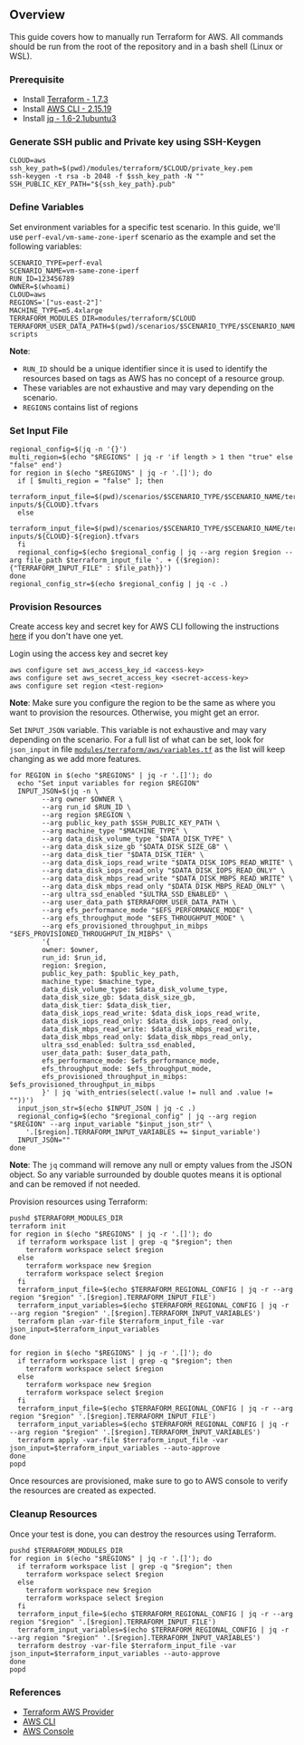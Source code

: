 ## Overview

This guide covers how to manually run Terraform for AWS. All commands should be run from the root of the repository and in a bash shell (Linux or WSL).

### Prerequisite

* Install [Terraform - 1.7.3](https://developer.hashicorp.com/terraform/tutorials/azure-get-started/install-cli)
* Install [AWS CLI - 2.15.19](https://docs.aws.amazon.com/cli/latest/userguide/install-cliv2-linux.html)
* Install [jq - 1.6-2.1ubuntu3](https://stedolan.github.io/jq/download/)

### Generate SSH public and Private key using SSH-Keygen
```
CLOUD=aws
ssh_key_path=$(pwd)/modules/terraform/$CLOUD/private_key.pem
ssh-keygen -t rsa -b 2048 -f $ssh_key_path -N ""
SSH_PUBLIC_KEY_PATH="${ssh_key_path}.pub"
```

### Define Variables

Set environment variables for a specific test scenario. In this guide, we'll use `perf-eval/vm-same-zone-iperf` scenario as the example and set the following variables:

```
SCENARIO_TYPE=perf-eval
SCENARIO_NAME=vm-same-zone-iperf
RUN_ID=123456789
OWNER=$(whoami)
CLOUD=aws
REGIONS='["us-east-2"]' 
MACHINE_TYPE=m5.4xlarge
TERRAFORM_MODULES_DIR=modules/terraform/$CLOUD
TERRAFORM_USER_DATA_PATH=$(pwd)/scenarios/$SCENARIO_TYPE/$SCENARIO_NAME/bash-scripts
```

**Note**:
* `RUN_ID` should be a unique identifier since it is used to identify the resources based on tags as AWS has no concept of a resource group.
* These variables are not exhaustive and may vary depending on the scenario.
* `REGIONS` contains list of regions

### Set Input File
```
regional_config=$(jq -n '{}')
multi_region=$(echo "$REGIONS" | jq -r 'if length > 1 then "true" else "false" end')
for region in $(echo "$REGIONS" | jq -r '.[]'); do
  if [ $multi_region = "false" ]; then
    terraform_input_file=$(pwd)/scenarios/$SCENARIO_TYPE/$SCENARIO_NAME/terraform-inputs/${CLOUD}.tfvars
  else
    terraform_input_file=$(pwd)/scenarios/$SCENARIO_TYPE/$SCENARIO_NAME/terraform-inputs/${CLOUD}-${region}.tfvars
  fi
  regional_config=$(echo $regional_config | jq --arg region $region --arg file_path $terraform_input_file '. + {($region): {"TERRAFORM_INPUT_FILE" : $file_path}}')
done
regional_config_str=$(echo $regional_config | jq -c .)
```

### Provision Resources

Create access key and secret key for AWS CLI following the instructions [here](https://docs.aws.amazon.com/IAM/latest/UserGuide/id_credentials_access-keys.html#Using_CreateAccessKey) if you don't have one yet.

Login using the access key and secret key
```
aws configure set aws_access_key_id <access-key>
aws configure set aws_secret_access_key <secret-access-key>
aws configure set region <test-region>
```

**Note**: Make sure you configure the region to be the same as where you want to provision the resources. Otherwise, you might get an error.

Set `INPUT_JSON` variable. This variable is not exhaustive and may vary depending on the scenario. For a full list of what can be set, look for `json_input` in file [`modules/terraform/aws/variables.tf`](../../../modules/terraform/aws/variables.tf) as the list will keep changing as we add more features.

```
for REGION in $(echo "$REGIONS" | jq -r '.[]'); do
  echo "Set input variables for region $REGION"
  INPUT_JSON=$(jq -n \
        --arg owner $OWNER \
        --arg run_id $RUN_ID \
        --arg region $REGION \
        --arg public_key_path $SSH_PUBLIC_KEY_PATH \
        --arg machine_type "$MACHINE_TYPE" \
        --arg data_disk_volume_type "$DATA_DISK_TYPE" \
        --arg data_disk_size_gb "$DATA_DISK_SIZE_GB" \
        --arg data_disk_tier "$DATA_DISK_TIER" \
        --arg data_disk_iops_read_write "$DATA_DISK_IOPS_READ_WRITE" \
        --arg data_disk_iops_read_only "$DATA_DISK_IOPS_READ_ONLY" \
        --arg data_disk_mbps_read_write "$DATA_DISK_MBPS_READ_WRITE" \
        --arg data_disk_mbps_read_only "$DATA_DISK_MBPS_READ_ONLY" \
        --arg ultra_ssd_enabled "$ULTRA_SSD_ENABLED" \
        --arg user_data_path $TERRAFORM_USER_DATA_PATH \
        --arg efs_performance_mode "$EFS_PERFORMANCE_MODE" \
        --arg efs_throughput_mode "$EFS_THROUGHPUT_MODE" \
        --arg efs_provisioned_throughput_in_mibps "$EFS_PROVISIONED_THROUGHPUT_IN_MIBPS" \
        '{
        owner: $owner,
        run_id: $run_id,
        region: $region,
        public_key_path: $public_key_path,
        machine_type: $machine_type,
        data_disk_volume_type: $data_disk_volume_type,
        data_disk_size_gb: $data_disk_size_gb,
        data_disk_tier: $data_disk_tier,
        data_disk_iops_read_write: $data_disk_iops_read_write,
        data_disk_iops_read_only: $data_disk_iops_read_only,
        data_disk_mbps_read_write: $data_disk_mbps_read_write,
        data_disk_mbps_read_only: $data_disk_mbps_read_only,
        ultra_ssd_enabled: $ultra_ssd_enabled,
        user_data_path: $user_data_path,
        efs_performance_mode: $efs_performance_mode,
        efs_throughput_mode: $efs_throughput_mode,
        efs_provisioned_throughput_in_mibps: $efs_provisioned_throughput_in_mibps
        }' | jq 'with_entries(select(.value != null and .value != ""))')
  input_json_str=$(echo $INPUT_JSON | jq -c .)
  regional_config=$(echo "$regional_config" | jq --arg region "$REGION" --arg input_variable "$input_json_str" \
    '.[$region].TERRAFORM_INPUT_VARIABLES += $input_variable')
  INPUT_JSON=""
done
```

**Note**: The `jq` command will remove any null or empty values from the JSON object. So any variable surrounded by double quotes means it is optional and can be removed if not needed.

Provision resources using Terraform:
```
pushd $TERRAFORM_MODULES_DIR
terraform init
for region in $(echo "$REGIONS" | jq -r '.[]'); do
  if terraform workspace list | grep -q "$region"; then
    terraform workspace select $region
  else
    terraform workspace new $region
    terraform workspace select $region
  fi
  terraform_input_file=$(echo $TERRAFORM_REGIONAL_CONFIG | jq -r --arg region "$region" '.[$region].TERRAFORM_INPUT_FILE')
  terraform_input_variables=$(echo $TERRAFORM_REGIONAL_CONFIG | jq -r --arg region "$region" '.[$region].TERRAFORM_INPUT_VARIABLES')
  terraform plan -var-file $terraform_input_file -var json_input=$terraform_input_variables
done

for region in $(echo "$REGIONS" | jq -r '.[]'); do
  if terraform workspace list | grep -q "$region"; then
    terraform workspace select $region
  else
    terraform workspace new $region
    terraform workspace select $region
  fi
  terraform_input_file=$(echo $TERRAFORM_REGIONAL_CONFIG | jq -r --arg region "$region" '.[$region].TERRAFORM_INPUT_FILE')
  terraform_input_variables=$(echo $TERRAFORM_REGIONAL_CONFIG | jq -r --arg region "$region" '.[$region].TERRAFORM_INPUT_VARIABLES')
  terraform apply -var-file $terraform_input_file -var json_input=$terraform_input_variables --auto-approve
done
popd
```

Once resources are provisioned, make sure to go to AWS console to verify the resources are created as expected.

### Cleanup Resources

Once your test is done, you can destroy the resources using Terraform.
```
pushd $TERRAFORM_MODULES_DIR
for region in $(echo "$REGIONS" | jq -r '.[]'); do
  if terraform workspace list | grep -q "$region"; then
    terraform workspace select $region
  else
    terraform workspace new $region
    terraform workspace select $region
  fi
  terraform_input_file=$(echo $TERRAFORM_REGIONAL_CONFIG | jq -r --arg region "$region" '.[$region].TERRAFORM_INPUT_FILE')
  terraform_input_variables=$(echo $TERRAFORM_REGIONAL_CONFIG | jq -r --arg region "$region" '.[$region].TERRAFORM_INPUT_VARIABLES')
  terraform destroy -var-file $terraform_input_file -var json_input=$terraform_input_variables --auto-approve
done
popd
```

### References
- [Terraform AWS Provider](https://www.terraform.io/docs/providers/aws/index.html)
- [AWS CLI](https://docs.aws.amazon.com/cli/latest/)
- [AWS Console](https://aws.amazon.com/console/)
